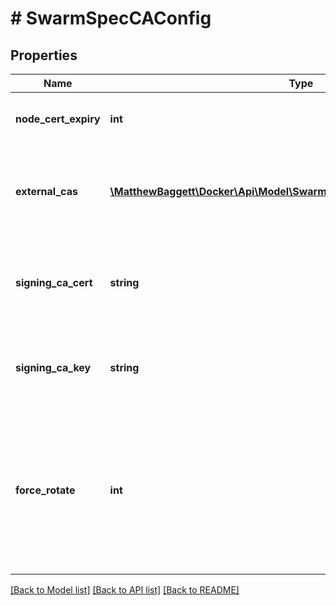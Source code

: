 # # SwarmSpecCAConfig

## Properties

Name | Type | Description | Notes
------------ | ------------- | ------------- | -------------
**node_cert_expiry** | **int** | The duration node certificates are issued for. | [optional]
**external_cas** | [**\MatthewBaggett\Docker\Api\Model\SwarmSpecCAConfigExternalCAsInner[]**](SwarmSpecCAConfigExternalCAsInner.md) | Configuration for forwarding signing requests to an external certificate authority. | [optional]
**signing_ca_cert** | **string** | The desired signing CA certificate for all swarm node TLS leaf certificates, in PEM format. | [optional]
**signing_ca_key** | **string** | The desired signing CA key for all swarm node TLS leaf certificates, in PEM format. | [optional]
**force_rotate** | **int** | An integer whose purpose is to force swarm to generate a new signing CA certificate and key, if none have been specified in &#x60;SigningCACert&#x60; and &#x60;SigningCAKey&#x60; | [optional]

[[Back to Model list]](../../README.md#models) [[Back to API list]](../../README.md#endpoints) [[Back to README]](../../README.md)
